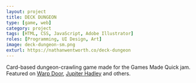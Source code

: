 ```yaml
---
layout: project
title: DECK DUNGEON
type: [game, web]
category: project
tags: [HTML, CSS, JavaScript, Adobe Illustrator]
roles: [Programming, UI Design, Art]
image: deck-dungeon-sm.png
exturl: https://nathanwentworth.co/deck-dungeon
---
```

Card-based dungeon-crawling game made for the Games Made Quick jam. Featured on [Warp Door](http://warpdoor.com/2017/01/23/deck-dungeon-nathan-wentworth/), [Jupiter Hadley](https://www.youtube.com/watch?v=11tkXjJGpCQ) and others.